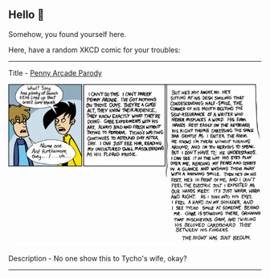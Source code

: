 ## Hello 👀

Somehow, you found yourself here.

Here, have a random XKCD comic for your troubles:

-----------------------------------

Title - [Penny Arcade Parody](https://xkcd.com/160)

![Penny Arcade Parody](./random_comic.png)

Description - No one show this to Tycho's wife, okay?

-----------------------------------